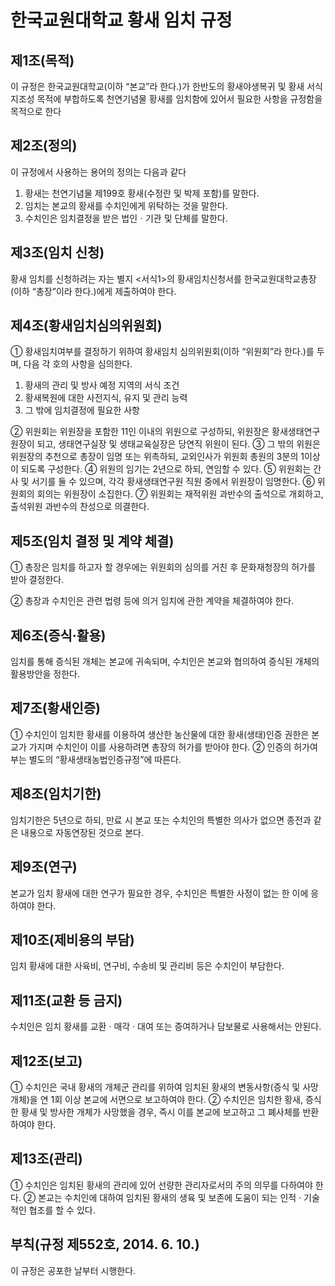# 한국교원대학교 황새 임치 규정

## 제1조(목적)

이 규정은 한국교원대학교(이하 “본교”라 한다.)가 한반도의 황새야생복귀 및 황새 서식지조성 목적에 부합하도록 천연기념물 황새를 임치함에 있어서 필요한 사항을 규정함을 목적으로 한다

## 제2조(정의)

이 규정에서 사용하는 용어의 정의는 다음과 같다

1. 황새는 천연기념물 제199호 황새(수정란 및 박제 포함)를 말한다.
2. 임치는 본교의 황새를 수치인에게 위탁하는 것을 말한다.
3. 수치인은 임치결정을 받은 법인ㆍ기관 및 단체를 말한다.

## 제3조(임치 신청)

황새 임치를 신청하려는 자는 별지 <서식1>의 황새임치신청서를 한국교원대학교총장(이하 “총장”이라 한다.)에게 제출하여야 한다.

## 제4조(황새임치심의위원회)

① 황새임치여부를 결정하기 위하여 황새임치 심의위원회(이하 “위원회”라 한다.)를 두며, 다음 각 호의 사항을 심의한다.

1. 황새의 관리 및 방사 예정 지역의 서식 조건
2. 황새복원에 대한 사전지식, 유지 및 관리 능력
3. 그 밖에 임치결정에 필요한 사항

② 위원회는 위원장을 포함한 11인 이내의 위원으로 구성하되, 위원장은 황새생태연구원장이 되고, 생태연구실장 및 생태교육실장은 당연직 위원이 된다.
③ 그 밖의 위원은 위원장의 추천으로 총장이 임명 또는 위촉하되, 교외인사가 위원회 총원의 3분의 1이상이 되도록 구성한다.
④ 위원의 임기는 2년으로 하되, 연임할 수 있다.
⑤ 위원회는 간사 및 서기를 둘 수 있으며, 각각 황새생태연구원 직원 중에서 위원장이 임명한다.
⑥ 위원회의 회의는 위원장이 소집한다.
⑦ 위원회는 재적위원 과반수의 출석으로 개회하고, 출석위원 과반수의 찬성으로 의결한다.

## 제5조(임치 결정 및 계약 체결)

① 총장은 임치를 하고자 할 경우에는 위원회의 심의를 거친 후 문화재청장의 허가를 받아 결정한다.

② 총장과 수치인은 관련 법령 등에 의거 임치에 관한 계약을 체결하여야 한다.

## 제6조(증식·활용)

임치를 통해 증식된 개체는 본교에 귀속되며, 수치인은 본교와 협의하여 증식된 개체의 활용방안을 정한다.

## 제7조(황새인증)

① 수치인이 임치한 황새를 이용하여 생산한 농산물에 대한 황새(생태)인증 권한은 본교가 가지며 수치인이 이를 사용하려면 총장의 허가를 받아야 한다.
② 인증의 허가여부는 별도의 “황새생태농법인증규정”에 따른다.

## 제8조(임치기한)

임치기한은 5년으로 하되, 만료 시 본교 또는 수치인의 특별한 의사가 없으면 종전과 같은 내용으로 자동연장된 것으로 본다.

## 제9조(연구)

본교가 임치 황새에 대한 연구가 필요한 경우, 수치인은 특별한 사정이 없는 한 이에 응하여야 한다.

## 제10조(제비용의 부담)

임치 황새에 대한 사육비, 연구비, 수송비 및 관리비 등은 수치인이 부담한다.

## 제11조(교환 등 금지)

수치인은 임치 황새를 교환 · 매각 · 대여 또는 증여하거나 담보물로 사용해서는 안된다.

## 제12조(보고)

① 수치인은 국내 황새의 개체군 관리를 위하여 임치된 황새의 변동사항(증식 및 사망개체)을 연 1회 이상 본교에 서면으로 보고하여야 한다.
② 수치인은 임치한 황새, 증식한 황새 및 방사한 개체가 사망했을 경우, 즉시 이를 본교에 보고하고 그 폐사체를 반환하여야 한다.

## 제13조(관리)

① 수치인은 임치된 황새의 관리에 있어 선량한 관리자로서의 주의 의무를 다하여야 한다.
② 본교는 수치인에 대하여 임치된 황새의 생육 및 보존에 도움이 되는 인적 · 기술적인 협조를 할 수 있다.

## 부칙(규정 제552호, 2014. 6. 10.)

이 규정은 공포한 날부터 시행한다.
